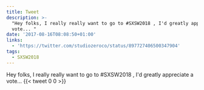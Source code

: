 ```yaml
---
title: Tweet
description: >-
  "Hey folks, I really really want to go to #SXSW2018 , I'd greatly appreciate a
  vote... "
date: '2017-08-16T08:08:50+01:00'
links:
  - 'https://twitter.com/studiozeroco/status/897727406500347904'
tags:
  - SXSW2018
---
```

Hey folks, I really really want to go to #SXSW2018 , I'd greatly appreciate a vote... 
      {{< tweet 0 0 >}}
    

